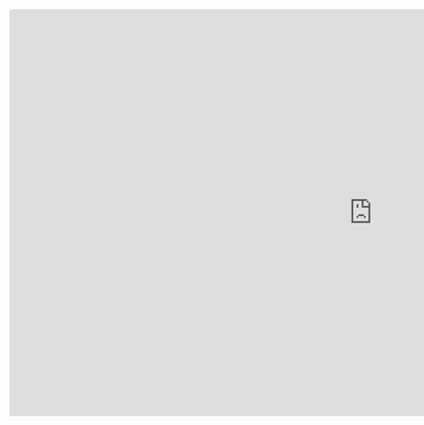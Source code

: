 <iframe width="1280" height="720" src="https://www.youtube.com/embed/OTLxxKhGgbQ" title="Widlife at my Bird Feeder - Summer 2022" frameborder="0" allow="accelerometer; autoplay; clipboard-write; encrypted-media; gyroscope; picture-in-picture" allowfullscreen></iframe>
